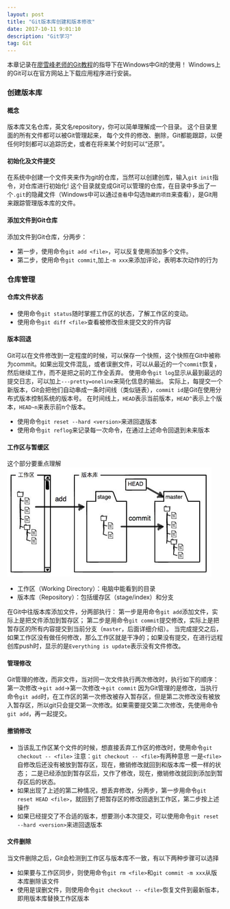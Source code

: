 ```yaml
---
layout: post
title: "Git版本库创建和版本修改"
date: 2017-10-11 9:01:10 
description: "Git学习"
tag: Git
---
```


本章记录在[廖雪峰老师的Git教程](https://www.liaoxuefeng.com/wiki/0013739516305929606dd18361248578c67b8067c8c017b000)的指导下在Windows中Git的使用！
Windows上的Git可以在官方网站上下载应用程序进行安装。

### 创建版本库

#### 概念
版本库又名仓库，英文名repository，你可以简单理解成一个目录。
这个目录里面的所有文件都可以被Git管理起来，
每个文件的修改、删除，Git都能跟踪，以便任何时刻都可以追踪历史，或者在将来某个时刻可以“还原”。

#### 初始化及文件提交
在系统中创建一个文件夹来作为git的仓库，当然可以创建创库，输入`git init`指令，对仓库进行初始化!
这个目录就变成Git可以管理的仓库，在目录中多出了一个`.git`的隐藏文件（Windows中可以通过`查看`中勾选`隐藏的项目`来查看），是Git用来跟踪管理版本库的文件。

#### 添加文件到Git仓库
添加文件到Git仓库，分两步：
* 第一步，使用命令`git add <file>`，可以反复使用添加多个文件。
* 第二步，使用命令`git commit`,加上`-m xxx`来添加评论，表明本次动作的行为

### 仓库管理

#### 仓库文件状态
* 使用命令`git status`随时掌握工作区的状态，了解工作区的变动。
* 使用命令`git diff <file>`查看被修改但未提交文的件内容

#### 版本回退
Git可以在文件修改到一定程度的时候，可以保存一个快照，这个快照在Git中被称为commit。如果出现文件混乱，或者误删文件，可以从最近的一个`commit`恢复，然后继续工作，而不是把之前的工作全丢弃。
使用命令`git log`显示从最到最远的提交日志，可以加上`---pretty=oneline`来简化信息的输出。
实际上，每提交一个新版本，Git会把他们自动串成一条时间线（类似链表），`commit id`是Git在使用分布式版本控制系统的版本号。
在时间线上，`HEAD`表示当前版本，`HEAD^`表示上个版本，`HEAD~n`来表示前n个版本。
* 使用命令`git reset --hard <version>`来进回退版本
* 使用命令`git reflog`来记录每一次命令，在通过上述命令回退到未来版本

#### 工作区与暂缓区
这个部分要重点理解
![工作区与暂缓区](/images/git/workandstage.png)
* 工作区（Working Directory）：电脑中能看到的目录
* 版本库（Repository）：包括缓存区（stage/index）和分支

在Git中往版本库添加文件，分两部执行：
第一步是用命令`git add`添加文件，实际上是把文件添加到暂存区；
第二步是用命令`git commit`提交修改，实际上是把暂存区的所有内容提交到当前分支（`master`，后面详细介绍）。
当完成提交之后，如果工作区没有做任何修改，那么工作区就是干净的；如果没有提交，在进行远程创库push时，显示的是`Everything is update`表示没有文件修改。

#### 管理修改
Git管理的修改，而非文件，当对同一次文件执行两次修改时，执行如下的顺序：
第一次修改->`git add`->第一次修改->`git commit`
因为Git管理的是修改，当执行命令`git add`时，在工作区的第一次修改被存入暂存区，但是第二次修改没有被放入暂存区，所以git只会提交第一次修改。如果需要提交第二次修改，先使用命令`git add`，再一起提交。

#### 撤销修改
* 当该乱工作区某个文件的时候，想直接丢弃工作区的修改时，使用命令`git checkout -- <file>`
注意：`git checkout -- <file>`有两种意思
一是`<file>`自修改后还没有被放到暂存区，现在，撤销修改就回到和版本库一模一样的状态；
二是已经添加到暂存区后，又作了修改，现在，撤销修改就回到添加到暂存区后的状态。
* 如果出现了上述的第二种情况，想丢弃修改，分两步，第一步用命令`git reset HEAD <file>`，就回到了把暂存区的修改回退到工作区，第二步按上述操作
* 如果已经提交了不合适的版本，想要测小本次提交，可以使用命令`git reset --hard <version>`来进回退版本

#### 文件删除
当文件删除之后，Git会检测到工作区与版本库不一致，有以下两种步骤可以选择
* 如果要与工作区同步，则使用命令`git rm <file>`和`git commit -m xxx`从版本库删除该文件
* 使用是误删文件，则使用命令`git checkout -- <file>`恢复文件到最新版本，即用版本库替换工作区版本












